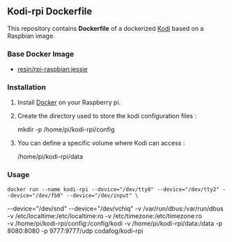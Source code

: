 ## Kodi-rpi Dockerfile


This repository contains **Dockerfile** of a dockerized [Kodi](https://kodi.tv/download) based on a Raspbian image.


### Base Docker Image

* [resin/rpi-raspbian:jessie](https://hub.docker.com/r/resin/rpi-raspbian/)

### Installation

1. Install [Docker](https://www.docker.com/) on your Raspberry pi.

2. Create the directory used to store the kodi configuration files :

    mkdir -p /home/pi/kodi-rpi/config

3. You can define a specific volume where Kodi can access :

    /home/pi/kodi-rpi/data

### Usage

    docker run --name kodi-rpi --device="/dev/tty0" --device="/dev/tty2" --device="/dev/fb0" --device="/dev/input" \
  --device="/dev/snd"  --device="/dev/vchiq" -v /var/run/dbus:/var/run/dbus \
  -v /etc/localtime:/etc/localtime:ro -v /etc/timezone:/etc/timezone:ro \
  -v /home/pi/kodi-rpi/config:/config/kodi  -v /home/pi/kodi-rpi/data:/data -p 8080:8080 -p 9777:9777/udp codafog/kodi-rpi
